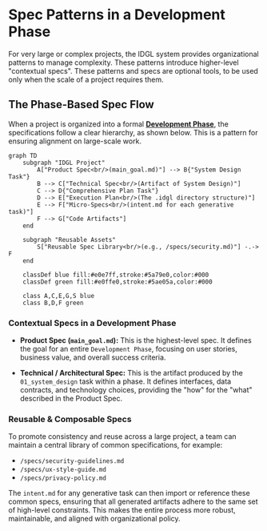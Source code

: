 # Spec Patterns in a Development Phase

For very large or complex projects, the IDGL system provides organizational patterns to manage complexity. These patterns introduce higher-level "contextual specs". These patterns and specs are optional tools, to be used only when the scale of a project requires them.

## The Phase-Based Spec Flow

When a project is organized into a formal **[Development Phase](./09-idgl-lifecycle-phases.md)**, the specifications follow a clear hierarchy, as shown below. This is a pattern for ensuring alignment on large-scale work.

```mermaid
graph TD
    subgraph "IDGL Project"
        A["Product Spec<br/>(main_goal.md)"] --> B{"System Design Task"}
        B --> C["Technical Spec<br/>(Artifact of System Design)"]
        C --> D{"Comprehensive Plan Task"}
        D --> E["Execution Plan<br/>(The .idgl directory structure)"]
        E --> F["Micro-Specs<br/>(intent.md for each generative task)"]
        F --> G["Code Artifacts"]
    end

    subgraph "Reusable Assets"
        S["Reusable Spec Library<br/>(e.g., /specs/security.md)"] -.-> F
    end

    classDef blue fill:#e0e7ff,stroke:#5a79e0,color:#000
    classDef green fill:#e0ffe0,stroke:#5ae05a,color:#000
    
    class A,C,E,G,S blue
    class B,D,F green
```

### Contextual Specs in a Development Phase

*   **Product Spec (`main_goal.md`):** This is the highest-level spec. It defines the goal for an entire `Development Phase`, focusing on user stories, business value, and overall success criteria.

*   **Technical / Architectural Spec:** This is the artifact produced by the `01_system_design` task within a phase. It defines interfaces, data contracts, and technology choices, providing the "how" for the "what" described in the Product Spec.

### Reusable & Composable Specs

To promote consistency and reuse across a large project, a team can maintain a central library of common specifications, for example:
*   `/specs/security-guidelines.md`
*   `/specs/ux-style-guide.md`
*   `/specs/privacy-policy.md`

The `intent.md` for any generative task can then import or reference these common specs, ensuring that all generated artifacts adhere to the same set of high-level constraints. This makes the entire process more robust, maintainable, and aligned with organizational policy.
